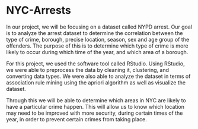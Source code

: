 # NYC-Arrests

In our project, we will be focusing on a dataset called NYPD arrest. Our goal is
to analyze the arrest dataset to determine the correlation between the type
of crime, borough, precise location, season, sex and age group of the
offenders. The purpose of this is to determine which type of crime is more
likely to occur during which time of the year, and which area of a borough.

For this project, we used the software tool called RStudio. Using RStudio, we
were able to preprocess the data by cleaning it, clustering, and converting data 
types. We were also able to analyze the dataset in terms of association rule 
mining using the apriori algorithm as well as visualize the dataset.

Through this we will be able to determine which areas in NYC are likely to
have a particular crime happen. This will allow us to know which location may
need to be improved with more security, during certain times of the year, in
order to prevent certain crimes from taking place.
